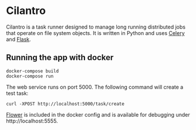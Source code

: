 # Cilantro

Cilantro is a task runner designed to manage long running distributed jobs that
operate on file system objects. It is written in Python and uses
[Celery](http://docs.celeryproject.org/) and [Flask](http://flask.pocoo.org/).

## Running the app with docker

    docker-compose build
    docker-compose run

The web service runs on port 5000. The following command will create a test task:

    curl -XPOST http://localhost:5000/task/create

[Flower](https://flower.readthedocs.io/) is included in the docker config and
is available for debugging under http://localhost:5555.
